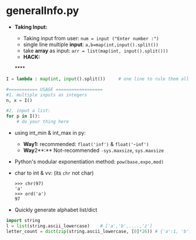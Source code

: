 # generalInfo.py

* **Taking Input:**

  * Taking input from user: `num = input ("Enter number :")`
  * single line multiple **input**: `a,b=map(int,input().split())`
  * take **array** as input: `arr = list(map(int, input().split()))`
  * **HACK:**

  \*\*\*\*

```python
I = lambda : map(int, input().split())     # one line to rule them all

#=========== USAGE ==================
#1. multiple inputs as integers
n, x = I()

#2. input a list:
for p in I():
    # do your thing here
```

* using int\_min & int\_max in py:
  * **Way1:** recommended: `float('inf')` & `float('`-`inf')`
  * **Way**2**:** Not-recommended `-sys.maxsize`, `sys.maxsize`
* Python's modular exponentiation method: `pow(base,expo,mod)`
* char to int & vv: \(its `chr` not char\)

  ```text
  >>> chr(97)
  'a'
  >>> ord('a')
  97
  ```

* Quickly generate alphabet list/dict

```python
import string
l = list(string.ascii_lowercase)    # ['a','b',....,'z']
letter_count = dict(zip(string.ascii_lowercase, [0]*26)) # {'a':1, 'b':1, ...'z':1}
```

